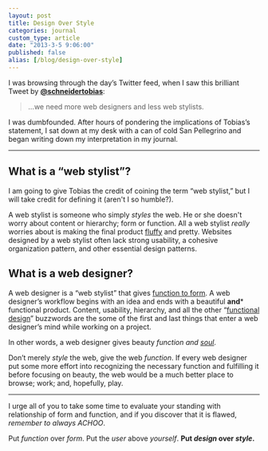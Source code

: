 ```yaml
---
layout: post
title: Design Over Style
categories: journal
custom_type: article
date: "2013-3-5 9:06:00"
published: false
alias: [/blog/design-over-style]
---
```

I was browsing through the day’s Twitter feed, when I saw this brilliant Tweet by **[@schneidertobias](http://twitter.com/schneidertobias)**:

> ...we need more web designers and less web stylists.

I was dumbfounded. After hours of pondering the implications of Tobias’s statement, I sat down at my desk with a can of cold San Pellegrino and began writing down my interpretation in my journal.

----

## What is a “web stylist”?
I am going to give Tobias the credit of coining the term “web stylist,” but I will take credit for defining it (aren't I so humble?).

A web stylist is someone who simply *styles* the web. He or she doesn't worry about content or hierarchy; form or function. All a web stylist *really* worries about is making the final product [fluffy](http://www.youtube.com/watch?v=D4i7vS_UO4Q) and pretty. Websites designed by a web stylist often lack strong usability, a cohesive organization pattern, and other essential design patterns.

## What is a web designer?
A web designer is a “web stylist” that gives [function to form](http://www.smashingmagazine.com/2010/03/23/does-form-follow-function/). A web designer’s workflow begins with an idea and ends with a beautiful **and*** functional product. Content, usability, hierarchy, and all the other “[functional design](http://www.smashingmagazine.com/2008/08/05/7-essential-guidelines-for-functional-design/)” buzzwords are the some of the first and last things that enter a web designer’s mind while working on a project.

In other words, a web designer gives beauty *function and [soul](http://devinhalladay.com/blog/designer-of-souls/)*.

Don’t merely *style* the web, give the web *function*. If every web designer put some more effort into recognizing the necessary function and fulfilling it before focusing on beauty, the web would be a much better place to browse; work; and, hopefully, play.

----

I urge all of you to take some time to evaluate your standing with relationship of form and function, and if you discover that it is flawed, *remember to always ACHOO*.

Put *function* over *form*.
Put the *user* above *yourself*.
**Put *design* over *style*.**